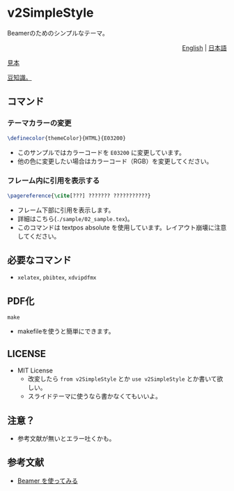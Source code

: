 # v2SimpleStyle
Beamerのためのシンプルなテーマ。  

<div align="right">
    <a href="./README.md">English</a> | <a href="./README_JP.md">日本語</a>
</div>
  
[見本](./sample/sample.pdf)  

[豆知識。](./豆知識.md)

## コマンド
### テーマカラーの変更
```tex
\definecolor{themeColor}{HTML}{E03200}
```
- このサンプルではカラーコードを `E03200` に変更しています。
- 他の色に変更したい場合はカラーコード（RGB）を変更してください。

### フレーム内に引用を表示する
```tex
\pagereference{\cite[???] ??????? ???????????}
```
- フレーム下部に引用を表示します。
- 詳細はこちら(`./sample/02_sample.tex`)。
- このコマンドは textpos absolute を使用しています。レイアウト崩壊に注意してください。

## 必要なコマンド
- `xelatex`, `pbibtex`, `xdvipdfmx`

## PDF化
```shell
make
```
- makefileを使うと簡単にできます。

## LICENSE
- MIT License
  - 改変したら `from v2SimpleStyle` とか `use v2SimpleStyle` とか書いて欲しい。
  - スライドテーマに使うなら書かなくてもいいよ。

## 注意？
- 参考文献が無いとエラー吐くかも。

## 参考文献
- [Beamer を使ってみる](http://www-an.acs.i.kyoto-u.ac.jp/~fujiwara/tex/beamer.html)

